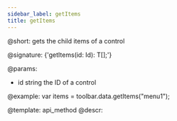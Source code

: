 ```yaml
---
sidebar_label: getItems
title: getItems
---          
```


@short: gets the child items of a control

@signature: {'getItems(id: Id): T[];'}

@params:
- id 		string		 the ID of a control

@example:
var items = toolbar.data.getItems("menu1");

@template: api_method
@descr: